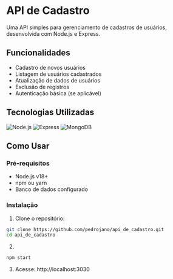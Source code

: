 #  API de Cadastro

Uma API simples para gerenciamento de cadastros de usuários, desenvolvida com Node.js e Express.

##  Funcionalidades

-  Cadastro de novos usuários
-  Listagem de usuários cadastrados
-  Atualização de dados de usuários
-  Exclusão de registros
-  Autenticação básica (se aplicável)

##  Tecnologias Utilizadas

![Node.js](https://img.shields.io/badge/Node.js-43853D?style=for-the-badge&logo=node.js&logoColor=white)
![Express](https://img.shields.io/badge/Express.js-404D59?style=for-the-badge)
![MongoDB](https://img.shields.io/badge/MongoDB-4EA94B?style=for-the-badge&logo=mongodb&logoColor=white) 

##  Como Usar

### Pré-requisitos

- Node.js v18+
- npm ou yarn
- Banco de dados configurado

### Instalação

1. Clone o repositório:
```bash
git clone https://github.com/pedrojano/api_de_cadastro.git
cd api_de_cadastro
```
2. 
```bash
npm start
```
3. Acesse: http://localhost:3030

